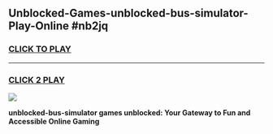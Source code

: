 
## Unblocked-Games-unblocked-bus-simulator-Play-Online #nb2jq
<h3>
<a href="https://news.freeplayer.one?title=unblocked-bus-simulator&ref=3">CLICK TO PLAY</a></h3>
<hr>

<h3>
<a href="https://news.freeplayer.one?title=unblocked-bus-simulator&ref=3">CLICK 2 PLAY</a>
  
</h3>

<a href="https://news.freeplayer.one?title=unblocked-bus-simulator&ref=3"><img src="https://clearcache.store/games.png"></a>


**unblocked-bus-simulator games unblocked: Your Gateway to Fun and Accessible Online Gaming**
